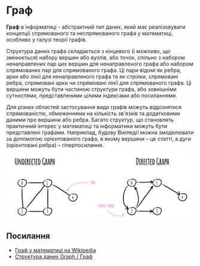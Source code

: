 # Граф

**Граф** в інформатиці - абстрактний тип даних, який має реалізовувати концепції спрямованого та неспрямованого
графа у математиці, особливо у галузі теорії графів.

Структура даних графа складається з кінцевого (і можливо, що змінюється) набору вершин або вузлів, або точок, спільно з
набором ненаправлених пар цих вершин для ненаправленого графа або набором спрямованих пар для спрямованого графа.
Ці пари відомі як ребра, арки або лінії для ненаправленого графа та як стрілки, спрямовані ребра, спрямовані
арки чи спрямовані лінії для спрямованого графа. Ці вершини можуть бути частиною структури графа, або зовнішніми
сутностями, представленими цілими індексами або посиланнями.

Для різних областей застосування види графів можуть відрізнятися спрямованістю, обмеженнями на кількість зв'язків та
додатковими даними про вершини або ребра. Багато структур, що становлять практичний інтерес у математиці та
інформатики можуть бути представлені графами. Наприклад, будову Вікіпедії можна змоделювати за допомогою
орієнтованого графа, в якому вершини – це статті, а дуги (орієнтовані ребра) – гіперпосилання.

![Граф](./images/graph.jpeg)

## Посилання

- [Граф у математиці на Wikipedia](https://uk.wikipedia.org/wiki/%D0%93%D1%80%D0%B0%D1%84_(%D0%BC%D0%B0%D1%82%D0%B5%D0%BC%D0%B0%D1%82%D0%B8%D0%BA%D0%B0))
- [Структура даних Graph / Граф](https://www.youtube.com/watch?v=D0U8aFEhgKQ)
